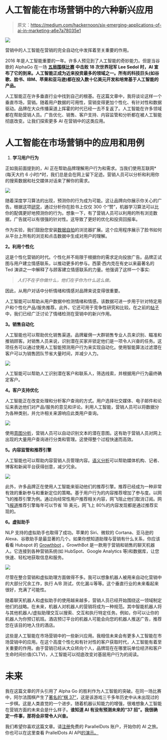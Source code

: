 # 人工智能在市场营销中的六种新兴应用

> 原文：<https://medium.com/hackernoon/six-emerging-applications-of-ai-in-marketing-a6e7a78035e1>

![](img/35221af3c29377a3ea134bb1aa4477f7.png)

营销中的人工智能在营销的完全自动化中发挥着至关重要的作用。

2016 年是人工智能重要的一年。许多人预见到了人工智能的奇妙能力。但是当谷歌的 AlphaGo 在一场 [**五局围棋比赛**](https://en.wikipedia.org/wiki/AlphaGo_versus_Lee_Sedol) **中击败 18 次世界冠军 Lee Sedol 时，AI 宣布了它的到来。人工智能正成为近来投资最多的领域之一。所有的科技巨头(如谷歌、脸书、IBM、苹果和亚马逊)都在投入数十亿美元开发和培育基于人工智能的产品。**

人工智能正在许多垂直行业中找到自己的根基。在这篇文章中，我将谈论这样一个垂直市场，营销。随着用户数据的可用性，营销变得更加个性化、有针对性和数据驱动。品牌在大众传播渠道上挥霍的时代已经一去不复返了。人工智能在许多领域都在帮助营销人员。广告优化、销售、客户支持、内容监管和分析都在被人工智能彻底改变。让我们探索更多 AI 在营销中的这类应用。

# 人工智能在市场营销中的应用和用例

1.  **学习用户行为**

正如我前面提到的，AI 正在帮助品牌理解用户行为和需求。当我们使用互联网*(每天大约 6 小时)*时，我们总是会在网上留下足迹。营销人员可以分析和利用你的搜索数据和社交媒体对话来了解你的需求。

![](img/5b6a9daf3dd10bccb0eb4ac6955fea73.png)

随着深度学习算法的出现，预测你的行为成为可能。这让品牌向你展示你关心的广告。根据这项[研究](http://www.pnas.org/content/112/4/1036.full.pdf)，通过分析你在脸书上仅仅 300 个“赞”，机器学习算法可以比你的配偶更好地预测你的行为。想象一下，有了营销人员可以利用的所有浏览数据，广告就可以有很强的针对性。这导致了更好的优化和投资回报率。

作为实验，我们鼓励您安装[数据自拍](https://chrome.google.com/webstore/detail/data-selfie/kjmnobfdkgaclpkgeniccafoennghjnm)的浏览器扩展。这个应用程序展示了脸书如何从平台上所有的浏览和点击数据中生成对用户的理解。

**2。利用个性化**

这是个性化营销的时代。个性化并不局限于根据你的需求定向投放广告。品牌正试图与用户建立情感联系，以推动更多的参与。西蒙·西内克在有史以来最著名的 Ted 演讲之一中解释了与顾客建立情感联系的力量。他强调了这样一个事实:

> *人们不在乎你做什么，他们在乎你为什么这么做。*

因此，从用户对话中分析情绪和情感对品牌来说变得很重要。

人工智能可以帮助从用户数据中检测情绪和情感。该数据可进一步用于针对特定用户和个性化产品/服务推荐。此外，它还可用于竞争性研究和比较。在之前的[帖子](http://blog.paralleldots.com/technology/changing-marketing-with-emotion-detection-technology/)中，我们已经广泛讨论了情绪检测在营销中的新兴作用。

**3。销售自动化**

人工智能也可以帮助优化销售渠道。品牌雇佣一大群销售专业人员来识别、瞄准和推销顾客。对销售人员来说，识别潜在买家并锁定他们是一项令人兴奋的任务。这项任务可以通过使用人工智能预测用户行为来实现自动化。使用智能算法过滤潜在客户可以为销售团队节省大量时间，并减少人力。

![](img/b4664f268246c89a01b2ed252b7f789f.png)

人工智能可以帮助人工识别潜在客户和联系人，筛选线索，并根据用户行为最终确定客户。

**4。客户支持优化**

人工智能正在改变处理和分析客户查询的方式。用户选择社交媒体、电子邮件和论坛来表达他们对产品/服务的意见和评论。利用人工智能，营销人员可以将数据分为各种类别，并允许相关来源响应此类用户查询。

![](img/7ed55f8532647d299978ff83bf0107cb.png)

使用[意图分析](https://www.paralleldots.com/text-analysis-apis#intent)，营销人员可以自动识别文本的潜在意图。这有助于营销人员对网上出现的大量用户查询进行分类和管理。这使得整个过程快速而高效。

**5。内容监管和推荐引擎**

人工智能也可以帮助内容营销人员管理内容。[语义分析](https://www.paralleldots.com/text-analysis-apis#semantic-analysis)可以帮助媒体机构、记者、博客和新闻平台获得创意，减少冗余。

![](img/116b172e5b8e159f21d371fb7fe4c024.png)

此外，许多品牌正在使用人工智能来驱动他们的推荐引擎。推荐已经成为一种非常有效的重新参与和重新定位的策略。基于用户行为的内容推荐增加了参与度。以网飞的推荐引擎为例。通过向经常性用户推荐相关内容，网飞阻止他们取消订阅。网飞[报道](http://www.businessinsider.in/Why-Netflix-thinks-its-personalized-recommendation-engine-is-worth-1-billion-per-year/articleshow/52754724.cms)推荐引擎每年可以节省 1B 美元，网飞上 80%的内容发现都是通过推荐实现的。

**6。虚拟助手**

NLP 支持的虚拟助手也取得了成功。苹果的 Siri、微软的 Cortana、亚马逊的 Alexa、谷歌助手是最显著的几个。如果你想知道助理与营销有什么关系，你应该看看 Hubspot 的 [Growthbot](https://growthbot.org/) 。GrowthBot 是一款用于营销和销售的聊天机器人。它连接到各种营销系统(如 HubSpot、Google Analytics 等)和数据库，让您快速、轻松地获取信息和服务。

![](img/c0443f0970491b4ebbea763b47f7b62b.png)

尽管在整合营销和虚拟助理方面做得不多。我可以想象机器人被用来自动化营销中的大部分冗余工作，执行 A/B 测试，优化漏斗等等。这个垂直行业的未来看起来很好，充满了可能性。

随着聊天机器人和虚拟助手的使用越来越多，营销人员已经开始围绕这一领域制定他们的战略。在未来，机器人对机器人的营销将成为一种规范。其中智能机器人将与其他机器人/虚拟助理交互以搜索、交互和执行特定任务。例如，你可以让你的机器人为你预订航班。酒店预订平台的机器人可能会向您的机器人推送广告，推荐您在该目的地入住的酒店。

这些是人工智能在市场营销中的一些新兴应用。我相信未来会有更多人工智能在市场营销中的应用。在这个高度个性化和有针对性的客户获取时代，人工智能有着至关重要的作用。由于营销已经从大众转向个人，品牌现在在哪里玩单位经济和客户生命时间价值(CLTV)，人工智能可以彻底改变对基层用户行为的阅读。

# 未来

我在这篇文章的开头引用了 Alpha Go 的胜利作为人工智能的突破。在同一场比赛中，阿尔法围棋产生了[著名的“棋 37”](http://www.huffingtonpost.com/entry/move-37-or-how-ai-can-change-the-world_us_58399703e4b0a79f7433b675)，这是该游戏三千多年历史中从未出现过的一步棋。这是人类直觉的一个进步。随着机器认知能力的增强，很难想象人工智能在营销方面的未来会是什么样子。**谁知道 AI 有没有预测未来的“37 招”。我很确定一件事，那将会非常令人兴奋。**

我们希望你喜欢这篇文章。请[注册](http://user.apis.paralleldots.com/signing-up?utm_source=blog&utm_medium=chat&utm_campaign=paralleldots_blog)免费的 ParallelDots 账户，开始你的 AI 之旅。你也可以在这里查看 PrallelDots AI API[的演示。](https://www.paralleldots.com/text-analysis-apis)